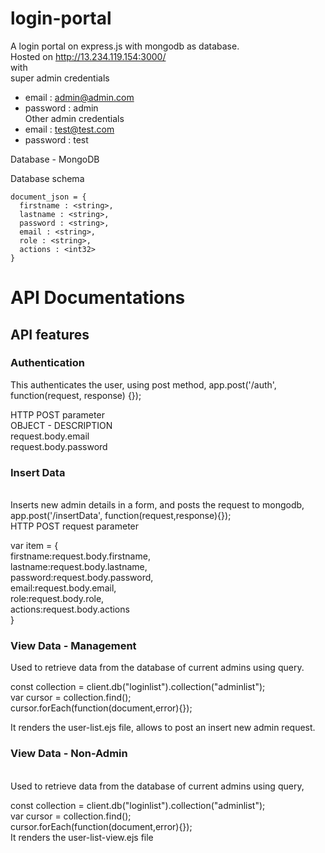 # login-portal
A login portal on express.js with mongodb as database.<br />
Hosted on http://13.234.119.154:3000/<br />
with <br />
super admin credentials<br />
  +  email : admin@admin.com<br />
  +  password : admin<br />
Other admin credentials<br />
  +  email : test@test.com<br />
  +  password : test<br />

Database - MongoDB<br />

Database schema <br />
```
document_json = {
  firstname : <string>,
  lastname : <string>,
  password : <string>,
  email : <string>,
  role : <string>,
  actions : <int32>
}
```
<H1>API Documentations</H1>

<H2>API features</H2>

<H3>Authentication</H3>
This authenticates the user, using post method,
app.post('/auth', function(request, response) {}); <br />

HTTP POST parameter <br />
OBJECT - DESCRIPTION <br />
request.body.email<br />
request.body.password<br />

<H3>Insert Data</H3> <br />
Inserts new admin details in a form, and posts the request to mongodb, app.post('/insertData', function(request,response){}); <br />
HTTP POST request parameter<br />

var item = {<br />
    firstname:request.body.firstname,<br />
    lastname:request.body.lastname,<br />
    password:request.body.password,<br />
    email:request.body.email,<br />
    role:request.body.role,<br />
    actions:request.body.actions <br />
}<br />


<H3>View Data - Management</H3> 
Used to retrieve data from the database of current admins using query.<br />

  const collection = client.db("loginlist").collection("adminlist");<br />
  var cursor = collection.find();				<br />
  cursor.forEach(function(document,error){});<br />

It renders the user-list.ejs file, allows to post an insert new admin request.<br />


<H3>View Data - Non-Admin</H3><br />
Used to retrieve data from the database of current admins using query,<br />

  const collection = client.db("loginlist").collection("adminlist");<br />
  var cursor = collection.find();				<br />
  cursor.forEach(function(document,error){});
 <br />
It renders the user-list-view.ejs file



